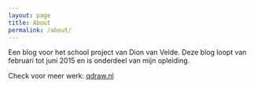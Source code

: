 ```yaml
---
layout: page
title: About
permalink: /about/
---
```


Een blog voor het school project van Dion van Velde.
Deze blog loopt van februari tot juni 2015 en is onderdeel van mijn opleiding.

Check voor meer werk:
[qdraw.nl](http://qdraw.nl)

